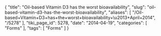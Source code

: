 {
    "title": "Oil-based Vitamin D3 has the worst bioavailability",
    "slug": "oil-based-vitamin-d3-has-the-worst-bioavailability",
    "aliases": [
        "/Oil-based+Vitamin+D3+has+the+worst+bioavailability+\u2013+April+2014",
        "/5278"
    ],
    "tiki_page_id": 5278,
    "date": "2014-04-19",
    "categories": [
        "Forms"
    ],
    "tags": [
        "Forms"
    ]
}